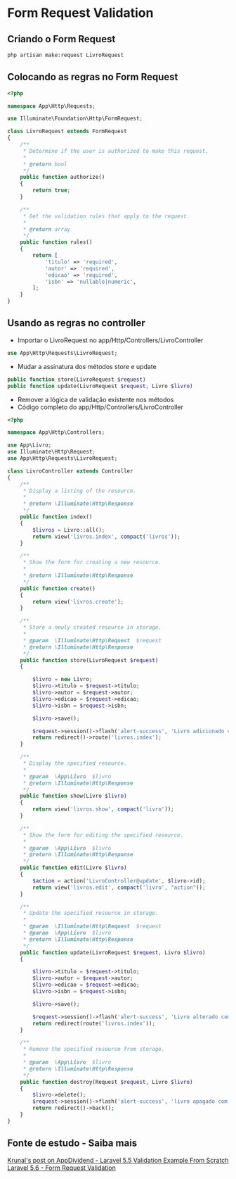 # Form Request Validation

## Criando o Form Request
```bash
php artisan make:request LivroRequest
```

## Colocando as regras no Form Request

```php
<?php

namespace App\Http\Requests;

use Illuminate\Foundation\Http\FormRequest;

class LivroRequest extends FormRequest
{
    /**
     * Determine if the user is authorized to make this request.
     *
     * @return bool
     */
    public function authorize()
    {
        return true;
    }

    /**
     * Get the validation rules that apply to the request.
     *
     * @return array
     */
    public function rules()
    {
        return [
            'titulo' => 'required',
            'autor' => 'required',
            'edicao' => 'required',
            'isbn' => 'nullable|numeric',
        ];
    }
}
```

## Usando as regras no controller
- Importar o LivroRequest no app/Http/Controllers/LivroController
```php
use App\Http\Requests\LivroRequest;
```
- Mudar a assinatura dos métodos store e update
```php
public function store(LivroRequest $request)
public function update(LivroRequest $request, Livro $livro)
```
- Remover a lógica de validação existente nos métodos
- Código completo do app/Http/Controllers/LivroController
```php
<?php

namespace App\Http\Controllers;

use App\Livro;
use Illuminate\Http\Request;
use App\Http\Requests\LivroRequest;

class LivroController extends Controller
{
    /**
     * Display a listing of the resource.
     *
     * @return \Illuminate\Http\Response
     */
    public function index()
    {
        $livros = Livro::all();
        return view('livros.index', compact('livros'));
    }

    /**
     * Show the form for creating a new resource.
     *
     * @return \Illuminate\Http\Response
     */
    public function create()
    {
        return view('livros.create');
    }

    /**
     * Store a newly created resource in storage.
     *
     * @param  \Illuminate\Http\Request  $request
     * @return \Illuminate\Http\Response
     */
    public function store(LivroRequest $request)
    {

        $livro = new Livro;
        $livro->titulo = $request->titulo;
        $livro->autor = $request->autor;
        $livro->edicao = $request->edicao;
        $livro->isbn = $request->isbn;

        $livro->save();

        $request->session()->flash('alert-success', 'Livro adicionado com sucesso!');
        return redirect()->route('livros.index');
    }

    /**
     * Display the specified resource.
     *
     * @param  \App\Livro  $livro
     * @return \Illuminate\Http\Response
     */
    public function show(Livro $livro)
    {
        return view('livros.show', compact('livro'));
    }

    /**
     * Show the form for editing the specified resource.
     *
     * @param  \App\Livro  $livro
     * @return \Illuminate\Http\Response
     */
    public function edit(Livro $livro)
    {
        $action = action('LivroController@update', $livro->id);
        return view('livros.edit', compact('livro', "action"));
    }

    /**
     * Update the specified resource in storage.
     *
     * @param  \Illuminate\Http\Request  $request
     * @param  \App\Livro  $livro
     * @return \Illuminate\Http\Response
     */
    public function update(LivroRequest $request, Livro $livro)
    {

        $livro->titulo = $request->titulo;
        $livro->autor = $request->autor;
        $livro->edicao = $request->edicao;
        $livro->isbn = $request->isbn;

        $livro->save();

        $request->session()->flash('alert-success', 'Livro alterado com sucesso!');
        return redirect(route('livros.index'));
    }

    /**
     * Remove the specified resource from storage.
     *
     * @param  \App\Livro  $livro
     * @return \Illuminate\Http\Response
     */
    public function destroy(Request $request, Livro $livro)
    {
        $livro->delete();
        $request->session()->flash('alert-success', 'livro apagado com sucesso!');
        return redirect()->back();
    }
}
```

## Fonte de estudo - Saiba mais
[Krunal's post on AppDividend - Laravel 5.5 Validation Example From Scratch](https://appdividend.com/2017/09/02/laravel-5-5-validation-example-scratch/#Form_Request_Validation)
[Laravel 5.6 - Form Request Validation](https://laravel.com/docs/5.6/validation#form-request-validation)
